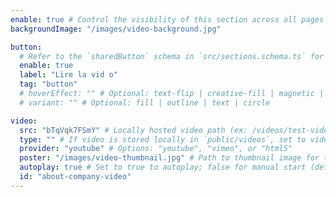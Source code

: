 ```yaml
---
enable: true # Control the visibility of this section across all pages where it is used
backgroundImage: "/images/video-background.jpg"

button:
  # Refer to the `sharedButton` schema in `src/sections.schema.ts` for all available configuration options (e.g., enable, label, url, hoverEffect, variant, icon, tag, rel, class, target, etc.)
  enable: true
  label: "Lire la vid o"
  tag: "button"
  # hoverEffect: "" # Optional: text-flip | creative-fill | magnetic | magnetic-text-flip
  # variant: "" # Optional: fill | outline | text | circle

video:
  src: "bTqVqk7FSmY" # Locally hosted video path (ex: /videos/test-video.mp4), or a YouTube/Vimeo video ID (ex: youtube id - LXb3EKWsInQ, vimeo id - 1003013057)
  type: "" # If video is stored locally in `public/videos`, set to video file type (e.g., "video/mp4")
  provider: "youtube" # Options: "youtube", "vimeo", or "html5"
  poster: "/images/video-thumbnail.jpg" # Path to thumbnail image for the video
  autoplay: true # Set to true to autoplay; false for manual start (default: false)
  id: "about-company-video"
---
```


